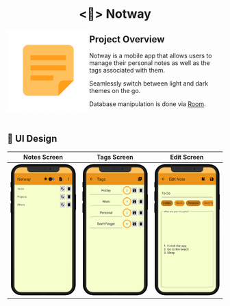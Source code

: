 <h1 align="center">
  <📒> Notway
</h1>

<img src="docs/imgs/logo-notway.png" alt="Notway Logo" align="left" width="192"/>

## Project Overview

Notway is a mobile app that allows users to manage their personal notes as well as the tags associated with them.

Seamlessly switch between light and dark themes on the go.

Database manipulation is done via [Room](https://developer.android.com/jetpack/androidx/releases/room).

<br/>

## 🎨 UI Design

|                                                                               Notes Screen                                                                                |                                                                              Tags Screen                                                                               |                                                                              Edit Screen                                                                               |
|:-------------------------------------------------------------------------------------------------------------------------------------------------------------------------:|:----------------------------------------------------------------------------------------------------------------------------------------------------------------------:|:----------------------------------------------------------------------------------------------------------------------------------------------------------------------:|
| <picture><source media="(prefers-color-scheme: dark)" srcset="docs/imgs/dark/screen-notes.png"><img src="docs/imgs/light/screen-notes.png" alt="Notes Screen"/></picture> | <picture><source media="(prefers-color-scheme: dark)" srcset="docs/imgs/dark/screen-tags.png"><img src="docs/imgs/light/screen-tags.png" alt="Tags Screen"/></picture> | <picture><source media="(prefers-color-scheme: dark)" srcset="docs/imgs/dark/screen-edit.png"><img src="docs/imgs/light/screen-edit.png" alt="Edit Screen"/></picture> |
